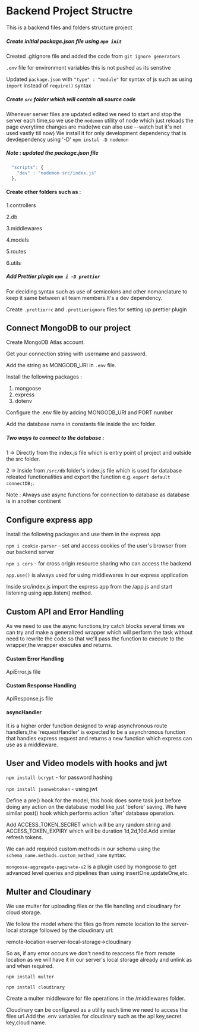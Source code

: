 # Backend Project Structre

This is a backend files and folders structure project 

##### Create initial package.json file using `npm init`

Created .gitignore file and added the code from `git ignore generators`

`.env` file for environment variables this is not pushed as its senstive

Updated `package.json` with `"type" : "module"` for syntax of js such as using `import` instead of `require()` syntax

##### Create `src` folder which will contain all source code

Whenever server files are updated edited we need to start and stop the server each time,so we use the `nodemon` utility of node which just reloads the page everytime changes are made(we can also use --watch but it's not used vastly till now)
We install it for only development dependency that is devdependency using '-D'
`npm instal -D nodemon`

##### Note : updated the package.json file
```javascript
  "scripts": {
    "dev" : "nodemon src/index.js"
  },
```

#### Create other folders such as :

1.controllers

2.db 

3.middlewares 

4.models 

5.routes 

6.utils



##### Add Prettier plugin `npm i -D prettier`

For deciding syntax such as use of semicolons and other nomanclature to keep it same between all team members.It's a dev dependency.

Create `.prettierrc` and `.prettierignore` files for setting up prettier plugin


## Connect MongoDB to our project

Create MongoDB Atlas account.

Get your connection string with username and password.

Add the string as MONGODB_URI in `.env` file.

Install the following packages :

1. mongoose
2. express
3. dotenv

Configure the .env file by adding MONGODB_URI and PORT number

Add the database name in constants file inside the src folder.

##### Two ways to connect to the database :

1 => Directly from the index.js file which is entry point of project and outside the src folder.

2 => Inside from `/src/db` folder's index.js file which is used for database releated functionalities and export the function e.g. `export default connectDB;`.

Note : Always use async functions for connection to database as database is in another continent


## Configure express app

Install the following packages and use them in the express app

`npm i cookie-parser` - set and access cookies of the user's browser from our backend server

`npm i cors`  - for cross origin resource sharing who can access the backend

`app.use()` is always used for using middlewares in our express application

Inside src/index.js import the express app from the /app.js and start listening using app.listen() method.

## Custom API and Error Handling

As we need to use the async functions,try catch blocks several times we can try and make a generalized wrapper which will perform the task without need to rewrite the code so that we'll pass the function to execute to the wrapper,the wrapper executes and returns.

#### Custom Error Handling 

ApiError.js file

#### Custom Response Handling

ApiResponse.js file

#### asyncHandler

It is a higher order function designed to wrap asynchronous route handlers,the 'requestHandler' is expected to be a asynchronous function  that handles express request and returns a new function  which express can use as a middleware.

## User and Video models with hooks and jwt

`npm install bcrypt`  - for password hashing

`npm install jsonwebtoken`  -   using jwt

Define a pre() hook for the model, this hook does some task just before doing any action on the database model like just 'before' saving. We have similar post() hook which performs action 'after' database operation.

Add ACCESS_TOKEN_SECRET which will be any random string and ACCESS_TOKEN_EXPIRY which will be duration 1d,2d,10d.Add similar refresh tokens.

We can add required custom methods in our schema using the `schema_name.methods.custom_method_name` syntax.

`mongoose-aggregate-paginate-v2` is a plugin used by mongoose to get advanced level queries and pipelines than using insertOne,updateOne,etc.

## Multer and Cloudinary

We use multer for uploading files or the file handling and cloudinary for cloud storage.

We follow the model where the files go from remote location to the server-local storage followed by the cloudinary url:

remote-location->server-local-storage->cloudinary

So as, if any error occurs we don't need to reaccess file from remote location as we will have it in our server's local storage already and unlink as and when required.

`npm install multer`

`npm install cloudinary`

Create a multer middleware for file operations in the /middlewares folder.

Cloudinary can be configured as a utility each time we need to access the files url.Add the .env variables for cloudinary such as the api key,secret key,cloud name.

